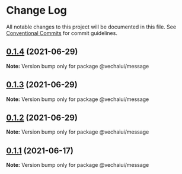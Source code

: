 # Change Log

All notable changes to this project will be documented in this file.
See [Conventional Commits](https://conventionalcommits.org) for commit guidelines.

## [0.1.4](https://github.com/vechai/vechaiui/compare/@vechaiui/message@0.1.3...@vechaiui/message@0.1.4) (2021-06-29)

**Note:** Version bump only for package @vechaiui/message





## [0.1.3](https://github.com/vechai/vechaiui/compare/@vechaiui/message@0.1.2...@vechaiui/message@0.1.3) (2021-06-29)

**Note:** Version bump only for package @vechaiui/message





## [0.1.2](https://github.com/vechai/vechaiui/compare/@vechaiui/message@0.1.1...@vechaiui/message@0.1.2) (2021-06-29)

**Note:** Version bump only for package @vechaiui/message





## [0.1.1](https://github.com/vechai/vechaiui/compare/@vechaiui/message@0.1.0...@vechaiui/message@0.1.1) (2021-06-17)

**Note:** Version bump only for package @vechaiui/message
